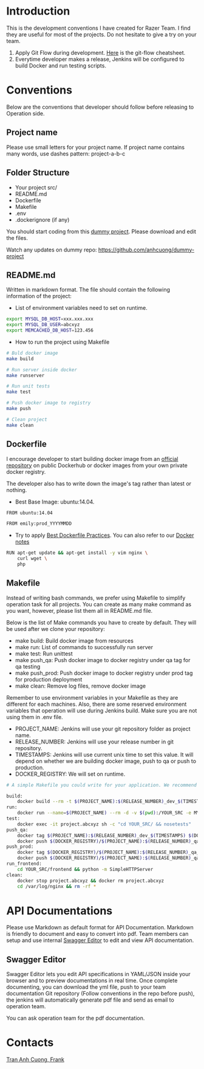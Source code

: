 # Introduction
This is the development conventions I have created for Razer Team. I find they are useful for most of the projects. Do not hesitate to give a try on your team.

1. Apply Git Flow during development. [Here](http://danielkummer.github.io/git-flow-cheatsheet/) is the git-flow cheatsheet.
2. Everytime developer makes a release, Jenkins will be configured to build Docker and run testing scripts.

# Conventions
Below are the conventions that developer should follow before releasing to Operation side.

## Project name
Please use small letters for your project name. If project name contains many words, use dashes pattern: project-a-b-c


## Folder Structure
- Your project src/ 
- README.md
- Dockerfile
- Makefile
- .env
- .dockerignore (if any)

You should start coding from this [dummy project](https://github.com/anhcuong/dummy-project/archive/1.0.zip). Please download and edit the files.

Watch any updates on dummy repo: https://github.com/anhcuong/dummy-project

## README.md
Written in markdown format. The file should contain the following information of the project:

- List of environment variables need to set on runtime. 

```sh
export MYSQL_DB_HOST=xxx.xxx.xxx
export MYSQL_DB_USER=abcxyz
export MEMCACHED_DB_HOST=123.456
```

- How to run the project using Makefile

```sh
# Buld docker image
make build

# Run server inside docker
make runserver

# Run unit tests
make test

# Push docker image to registry
make push

# Clean project
make clean
```

## Dockerfile
I encourage developer to start building docker image from an [official repository](https://docs.docker.com/docker-hub/official_repos/) on public Dockerhub or docker images from your own private docker registry. 

The developer also has to write down the image's tag rather than latest or nothing.

- Best Base Image: ubuntu:14.04.

```sh
FROM ubuntu:14.04

FROM emily:prod_YYYYMMDD
```

- Try to apply [Best Dockerfile Practices](https://docs.docker.com/engine/articles/dockerfile_best-practices/). You can also refer to our [Docker notes](http://markdownnotes.com/app/#/1dr4q7d/)

```sh
RUN apt-get update && apt-get install -y vim nginx \
	curl wget \
	php
```

## Makefile
Instead of writing bash commands, we prefer using Makefile to simplify operation task for all projects. You can create as many make command as you want, however, please list them all in README.md file.

Below is the list of Make commands you have to create by default. They will be used after we clone your repository:

- make build: Build docker image from resources
- make run: List of commands to successfully run server 
- make test: Run unittest
- make push_qa: Push docker image to docker registry under qa tag for qa testing
- make push_prod: Push docker image to docker registry under prod tag for production deployment
- make clean: Remove log files, remove docker image

Remember to use environment variables in your Makefile as they are different for each machines. Also, there are some reserved environment variables that operation will use during Jenkins build. Make sure you are not using them in .env file.

- PROJECT_NAME: Jenkins will use your git repository folder as project name.
- RELEASE_NUMBER: Jenkins will use your release number in git repository.
- TIMESTAMPS: Jenkins will use current unix time to set this value. It will depend on whether we are building docker image, push to qa or push to production.
- DOCKER_REGISTRY: We will set on runtime.

```sh
# A simple Makefile you could write for your application. We recommend using our default make build, make push_qa and make push_prod since they follow conventions for our operation team.

build:
	docker build --rm -t $(PROJECT_NAME):$(RELEASE_NUMBER)_dev_$(TIMESTAMPS) .
run:
	docker run --name=$(PROJECT_NAME) --rm -d -v $(pwd):/YOUR_SRC -e MYSQL_DB_HOST=$(MYSQL_DB_HOST) $(PROJECT_NAME):$(RELEASE_NUMBER)_dev_$(TIMESTAMPS) sh -c "service nginx start && tail -F /var/log/nginx/error.log"
test:
	docker exec -it project.abcxyz sh -c "cd YOUR_SRC/ && nosetests"
push_qa:
	docker tag $(PROJECT_NAME):$(RELEASE_NUMBER)_dev_$(TIMESTAMPS) $(DOCKER_REGISTRY)/$(PROJECT_NAME):$(RELEASE_NUMBER)_qa_$(TIMESTAMPS)
	docker push $(DOCKER_REGISTRY)/$(PROJECT_NAME):$(RELEASE_NUMBER)_qa_$(TIMESTAMPS)
push_prod:
	docker tag $(DOCKER_REGISTRY)/$(PROJECT_NAME):$(RELEASE_NUMBER)_qa_$(TIMESTAMPS) $(DOCKER_REGISTRY)/$(PROJECT_NAME):$(RELEASE_NUMBER)_prod_$(TIMESTAMPS)
	docker push $(DOCKER_REGISTRY)/$(PROJECT_NAME):$(RELEASE_NUMBER)_qa_$(TIMESTAMPS)
run_frontend:
	cd YOUR_SRC/frontend && python -m SimpleHTTPServer
clean:
	docker stop project.abcxyz && docker rm project.abcxyz
	cd /var/log/nginx && rm -rf *
```

# API Documentations
Please use Markdown as default format for API Documentation. Markdown is friendly to document and easy to convert into pdf. Team members can setup and use internal [Swagger Editor](http://editor.swagger.io/) to edit and view API documentation. 

## Swagger Editor
Swagger Editor lets you edit API specifications in YAML/JSON inside your browser and to preview documentations in real time. Once complete documenting, you can download the yml file, push to your team documentation Git repository (Follow conventions in the repo before push), the jenkins will automatically generate pdf file and send as email to operation team. 

You can ask operation team for the pdf documentation.

# Contacts
[Tran Anh Cuong, Frank](https://github.com/anhcuong)